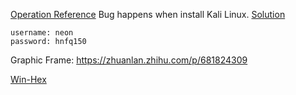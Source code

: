 [Operation Reference](https://juejin.cn/post/6921700500450574350)
Bug happens when install Kali Linux.
[Solution](https://blog.csdn.net/weixin_43891732/article/details/133672607)
```
username: neon
password: hnfq150
```
Graphic Frame:
https://zhuanlan.zhihu.com/p/681824309

[Win-Hex](https://www.kali.org/docs/wsl/win-kex/)
